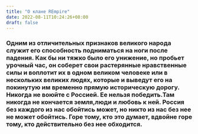 ```yaml
---
title: "О клане REmpire"
date: 2022-08-11T10:24:26+08:00
draft: false
---
```


### Одним из отличительных признаков великого народа служит его способность подниматься на ноги после падения. Как бы ни тяжко было его унижение, но пробьет урочный час, он соберет свои растерянные нравственные силы и воплотит их в одном великом человеке или в нескольких великих людях, которые и выведут его на покинутую им временно прямую историческую дорогу. Никогда не воюйте с Россией. Ее нельзя победить.Там никогда не кончается земля,люди и любовь к ней. Россия без каждого из нас обойтись может, но никто из нас без нее не может обойтись. Горе тому, кто это думает, вдвойне горе тому, кто действительно без нее обходится.